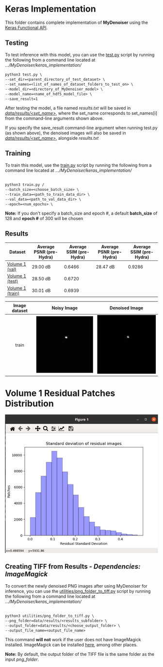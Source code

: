 # Keras Implementation

This folder contains complete implementation of **MyDenoiser** using the 
[Keras Functional API](https://keras.io/guides/functional_api/).

## Testing

To test inference with this model, you can use the [test.py](test.py) script by 
running the following from a command line located at *.../MyDenoiser/keras_implementation/*

```
python3 test.py \
--set_dir=<parent_directory_of_test_dataset> \
--set_names=<list_of_names_of_dataset_folders_to_test_on> \
--model_dir=<directory_of_MyDenoiser_model> \
--model_name=<name_of_hdf5_model_file> \
--save_result=1

```

After testing the model, a file named *results.txt* will be saved in [*data/results/<set_name>*](old_data/results), 
where the set_name corresponds to set_names[i] from the command-line arguments shown above.  

If you specify the save_result command-line argument when running test.py (as shown above),
the denoised images will also be saved in [*data/results/<set_name>*](old_data/results), alongside *results.txt*


## Training

To train this model, use the [train.py](train.py) script by running the following from 
a command line located at *.../MyDenoiser/keras_implementation/*

```

python3 train.py /
--batch_size=<choose_batch_size> \
--train_data=<path_to_train_data_dir> \
--val_data=<path_to_val_data_dir> \
--epoch=<num_epochs> \

```
**Note:** If you don't specify a batch_size and epoch #, a default **batch_size** of 128 and **epoch #** of 300 will be chosen

## Results

| Dataset                                                     | Average PSNR (pre-Hydra) | Average SSIM (pre-Hydra) | Average PSNR (pre-Hydra) | Average SSIM (pre-Hydra) |
|-------------------------------------------------------------|--------------------------|--------------------------|--------------------------|--------------------------|
| [Volume 1 (val)](keras_implementation/data/Volume1/val)     | 29.00 dB                 | 0.6466                   | 28.47 dB                 | 0.9286
| [Volume 1 (test)](keras_implementation/data/Volume1/test)   | 28.50 dB                 | 0.6720                   |
| [Volume 1 (train)](keras_implementation/data/Volume1/train) | 30.01 dB                 | 0.6939                   |

| Image dataset | Noisy Image                           | Denoised Image                          |
|:-------------:|:-------------------------------------:|:---------------------------------------:|
| train         | ![](resources/BlurryMRItrain.gif)     | ![](resources/DenoisedMRItrain.gif)     |

# Volume 1 Residual Patches Distribution

![](resources/Volume1ResidualStdPlot.png)


## Creating TIFF from Results - *Dependencies: ImageMagick*

To convert the newly denoised PNG images after using MyDenoiser for inference, you can use the 
[utilities/png_folder_to_tiff.py](utilities/png_folder_to_tiff.py) script by running the following
from a command line located at *.../MyDenoiser/keras_implementation/*

```

python3 utilities/png_folder_to_tiff.py \
--png_folder=data/results/<results_subfolder> \
--output_folder=data/results/<choose_output_folder> \
--output_file_name=<output_file_name>

```
This command **will not** work if the user does not have ImageMagick installed. ImageMagick can be installed [here](https://www.tutorialspoint.com/how-to-install-imagemagick-on-ubuntu), among other places.

**Note:** By default, the output folder of the TIFF file is the same folder as the input *png_folder*.
